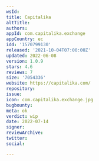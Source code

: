 ```yaml
---
wsId: 
title: Capitalika
altTitle: 
authors: 
appId: com.capitalika.exchange
appCountry: ec
idd: '1570799130'
released: '2021-10-04T07:00:00Z'
updated: 2022-06-08
version: 1.0.9
stars: 4.6
reviews: 7
size: '7054336'
website: https://capitalika.com/
repository: 
issue: 
icon: com.capitalika.exchange.jpg
bugbounty: 
meta: ok
verdict: wip
date: 2022-07-14
signer: 
reviewArchive: 
twitter: 
social: 

---
```


